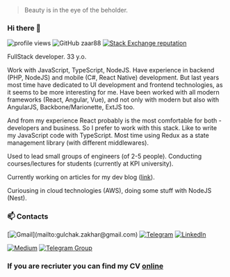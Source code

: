 > Beauty is in the eye of the beholder.

### Hi there 👋

![profile views](https://komarev.com/ghpvc/?username=zaar88&color=blue)
![GitHub zaar88](https://img.shields.io/github/followers/zaar88?label=follow&style=social)
[![Stack Exchange reputation](https://img.shields.io/stackexchange/stackoverflow/r/3659811?color=rgb%28244%2C%20130%2C%2037%29&label=StackOverflow&style=flat)](https://stackoverflow.com/users/3659811/zakhar-gulchak)

FullStack developer. 33 y.o.

Work with JavaScript, TypeScript, NodeJS. Have experience in backend (PHP, NodeJS) and mobile (C#, React Native) development. But last years most time have dedicated to UI development and frontend technologies, as it seems to be more interesting for me.
Have been worked with all modern frameworks (React, Angular, Vue), and not only with modern but also with AngularJS, Backbone/Marionette, ExtJS too.

And from my experience React probably is the most comfortable for both - developers and business. So I prefer to work with this stack.
Like to write my JavaScript code with TypeScript. Most time using Redux as a state management library (with different middlewares).

Used to lead small groups of engineers (of 2-5 people). Conducting courses/lectures for students (currently at KPI university).

Currently working on articles for my dev blog ([link](https://zaar88.dev)).

Curiousing in cloud technologies (AWS), doing some stuff with NodeJS (Nest).


### 📫 Contacts

[![Gmail](https://img.shields.io/badge/Gmail-D14836?style=for-the-badge&logo=gmail&logoColor=white")](mailto:gulchak.zakhar@gmail.com)
[![Telegram](https://img.shields.io/badge/Telegram-2CA5E0?style=for-the-badge&logo=telegram&logoColor=white)](https://t.me/zaar88)
[![LinkedIn](https://img.shields.io/badge/LinkedIn-0077B5?style=for-the-badge&logo=linkedin&logoColor=white)](https://linkedin.com/in/gulchak-zakhar)

[![Medium](https://img.shields.io/badge/Medium-12100E?style=for-the-badge&logo=medium&logoColor=white)](https://zaar88.dev)
[![Telegram Group](https://img.shields.io/endpoint?color=neon&style=for-the-badge&url=https%3A%2F%2Ftg.sumanjay.workers.dev%2Ffrontenders_diary)](https://t.me/frontenders_diary)



### If you are recriuter you can find my CV [online](https://zaar88.github.io/)

<!--
- 🌱 I’m currently learning ...
- 👯 I’m looking to collaborate on ...
- 🤔 I’m looking for help with ...
- 💬 Ask me about ...
- 📫 How to reach me: ...
- 😄 Pronouns: ...
- ⚡ Fun fact: ...
-->
